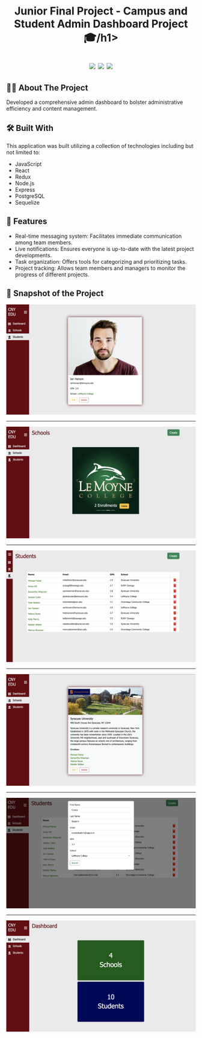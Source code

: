 <h1 align="center">Junior Final Project - Campus and Student Admin Dashboard Project 🎓/h1>

<p align="center">
<a href="https://github.com/wagertg/Portfolio"><img src="https://img.shields.io/badge/-Back%20to%20Portfolio-grey?style=flat"/></a>
<a href="https://www.linkedin.com/in/traviswager/"><img src="https://img.shields.io/badge/-LinkedIn-blue?style=flat&logo=LinkedIn&logoColor=white"/></a>
<a href="mailto:traviswager@gmail.com"><img src="https://img.shields.io/badge/-Email-c14438?style=flat&logo=Gmail&logoColor=white"/></a>
</p>

## 👨‍💻 About The Project

Developed a comprehensive admin dashboard to bolster administrative efficiency and content management.

## 🛠️ Built With

This application was built utilizing a collection of technologies including but not limited to:

* JavaScript
* React
* Redux
* Node.js
* Express
* PostgreSQL
* Sequelize

## 📖 Features

* Real-time messaging system: Facilitates immediate communication among team members.
* Live notifications: Ensures everyone is up-to-date with the latest project developments.
* Task organization: Offers tools for categorizing and prioritizing tasks.
* Project tracking: Allows team members and managers to monitor the progress of different projects.

## 📸 Snapshot of the Project

![Capstone](./Screenshots/edu-student-profile.jpg)

---

![Capstone](./Screenshots/edu-schools.jpg)

---

![Capstone](./Screenshots/edu-students.jpg)

---

![Capstone](./Screenshots/edu-school-profile.jpg)

---

![Capstone](./Screenshots/edu-student-create.jpg)

---

![Capstone](./Screenshots/edu-dash.jpg)

